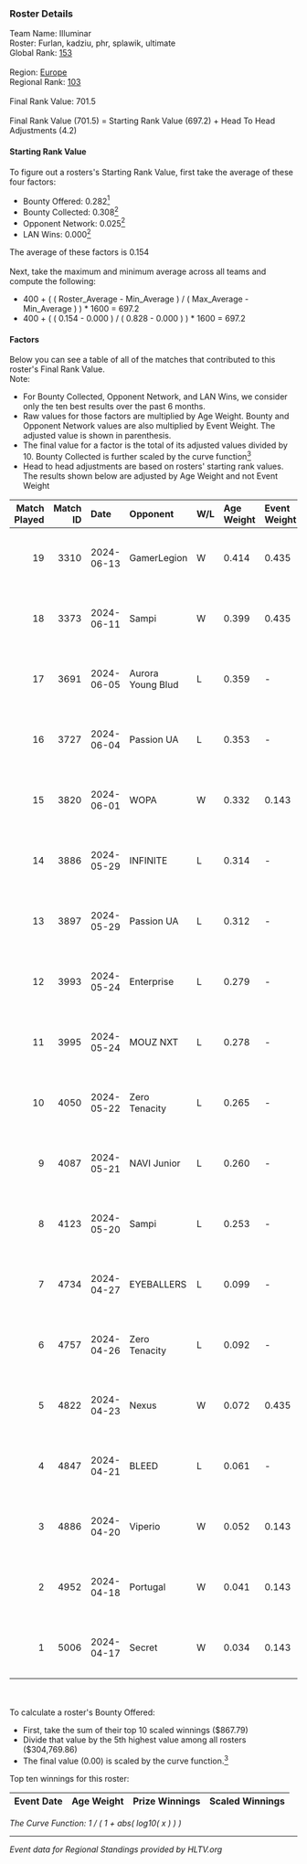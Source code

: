 ### Roster Details<br />
Team Name: Illuminar<br />
Roster: Furlan, kadziu, phr, splawik, ultimate<br />
Global Rank: [153](../../standings_global_2024_10_09.md)<br />
<br />
Region: [Europe]( ../../standings_europe_2024_10_09.md)<br />
Regional Rank: [103]( ../../standings_europe_2024_10_09.md)<br />
<br />
Final Rank Value:  701.5<br />
<br />
Final Rank Value (701.5) = Starting Rank Value (697.2) + Head To Head Adjustments (4.2)<br />

#### Starting Rank Value<br />
To figure out a rosters's Starting Rank Value, first take the average of these four factors:<br />
- Bounty Offered: 0.282[<sup>1</sup>](#table2)
- Bounty Collected: 0.308[<sup>2</sup>](#table1)
- Opponent Network: 0.025[<sup>2</sup>](#table1)
- LAN Wins: 0.000[<sup>2</sup>](#table1)

The average of these factors is 0.154<br />
<br />
Next, take the maximum and minimum average across all teams and compute the following:<br />
- 400 + ( ( Roster_Average - Min_Average ) / ( Max_Average - Min_Average ) ) * 1600 = 697.2
- 400 + ( ( 0.154 - 0.000 ) / ( 0.828 - 0.000 ) ) * 1600 = 697.2


#### Factors<br />
Below you can see a table of all of the matches that contributed to this roster's Final Rank Value.<br />
Note:<br />

- For Bounty Collected, Opponent Network, and LAN Wins, we consider only the ten best results over the past 6 months.
- Raw values for those factors are multiplied by Age Weight. Bounty and Opponent Network values are also multiplied by Event Weight. The adjusted value is shown in parenthesis.
- The final value for a factor is the total of its adjusted values divided by 10. Bounty Collected is further scaled by the curve function[<sup>3</sup>](#curveFunction)
- Head to head adjustments are based on rosters' starting rank values. The results shown below are adjusted by Age Weight and not Event Weight
<span id="table1"></span><br />


| Match Played | Match ID | Date       | Opponent          | W/L | Age Weight | Event Weight | Bounty Collected | Opponent Network | LAN Wins  | H2H Adj. | Roster                                  |
| -: | -: | :- | :- | :- | :- | :- | :- | :- | :- | -: | :- |
|           19 |     3310 | 2024-06-13 | GamerLegion       | W   | 0.414      | 0.435        | 0.264 (0.047)    | 0.621 (0.112)    | 0 (0.000) |    11.94 | Furlan, kadziu, phr, splawik, ultimate  |
|           18 |     3373 | 2024-06-11 | Sampi             | W   | 0.399      | 0.435        | 0.049 (0.008)    | 0.716 (0.124)    | 0 (0.000) |    10.54 | Furlan, kadziu, phr, splawik, ultimate  |
|           17 |     3691 | 2024-06-05 | Aurora Young Blud | L   | 0.359      | -            | -                | -                | -         |    -2.95 | ANeraX, b1elany, Furlan, phr, ultimate  |
|           16 |     3727 | 2024-06-04 | Passion UA        | L   | 0.353      | -            | -                | -                | -         |    -1.09 | ANeraX, b1elany, Furlan, phr, ultimate  |
|           15 |     3820 | 2024-06-01 | WOPA              | W   | 0.332      | 0.143        | 0.000 (0.000)    | 0.070 (0.003)    | 0 (0.000) |     4.38 | ANeraX, b1elany, phr, splawik, ultimate |
|           14 |     3886 | 2024-05-29 | INFINITE          | L   | 0.314      | -            | -                | -                | -         |    -7.09 | ANeraX, b1elany, Furlan, phr, ultimate  |
|           13 |     3897 | 2024-05-29 | Passion UA        | L   | 0.312      | -            | -                | -                | -         |    -1.02 | ANeraX, b1elany, Furlan, phr, ultimate  |
|           12 |     3993 | 2024-05-24 | Enterprise        | L   | 0.279      | -            | -                | -                | -         |    -4.31 | ANeraX, b1elany, Furlan, phr, ultimate  |
|           11 |     3995 | 2024-05-24 | MOUZ NXT          | L   | 0.278      | -            | -                | -                | -         |    -1.98 | ANeraX, b1elany, Furlan, phr, ultimate  |
|           10 |     4050 | 2024-05-22 | Zero Tenacity     | L   | 0.265      | -            | -                | -                | -         |    -0.98 | ANeraX, b1elany, Furlan, phr, ultimate  |
|            9 |     4087 | 2024-05-21 | NAVI Junior       | L   | 0.260      | -            | -                | -                | -         |    -1.87 | ANeraX, b1elany, Furlan, phr, ultimate  |
|            8 |     4123 | 2024-05-20 | Sampi             | L   | 0.253      | -            | -                | -                | -         |    -1.23 | ANeraX, b1elany, Furlan, phr, ultimate  |
|            7 |     4734 | 2024-04-27 | EYEBALLERS        | L   | 0.099      | -            | -                | -                | -         |    -1.37 | ANeraX, Furlan, keis, phr, ultimate     |
|            6 |     4757 | 2024-04-26 | Zero Tenacity     | L   | 0.092      | -            | -                | -                | -         |    -0.38 | ANeraX, Furlan, keis, phr, ultimate     |
|            5 |     4822 | 2024-04-23 | Nexus             | W   | 0.072      | 0.435        | 0.006 (0.000)    | 0.477 (0.015)    | 0 (0.000) |     1.43 | ANeraX, Furlan, keis, phr, ultimate     |
|            4 |     4847 | 2024-04-21 | BLEED             | L   | 0.061      | -            | -                | -                | -         |    -0.86 | ANeraX, Furlan, keis, phr, ultimate     |
|            3 |     4886 | 2024-04-20 | Viperio           | W   | 0.052      | 0.143        | 0.000 (0.000)    | 0.000 (0.000)    | 0 (0.000) |     0.41 | ANeraX, Furlan, keis, phr, ultimate     |
|            2 |     4952 | 2024-04-18 | Portugal          | W   | 0.041      | 0.143        | 0.000 (0.000)    | 0.032 (0.000)    | 0 (0.000) |     0.47 | ANeraX, Furlan, keis, phr, ultimate     |
|            1 |     5006 | 2024-04-17 | Secret            | W   | 0.034      | 0.143        | 0.000 (0.000)    | 0.002 (0.000)    | 0 (0.000) |     0.23 | ANeraX, Furlan, keis, phr, ultimate     |

<br />
<span id="table2"></span><br />
To calculate a roster's Bounty Offered:<br />

- First, take the sum of their top 10 scaled winnings ($867.79)
- Divide that value by the 5th highest value among all rosters ($304,769.86)
- The final value (0.00) is scaled by the curve function.[<sup>3</sup>](#curveFunction)

Top ten winnings for this roster:<br />

| Event Date | Age Weight | Prize Winnings | Scaled Winnings |
| :- | -: | :- | :- |


<span id="curveFunction"></span>_The Curve Function: 1 / ( 1 + abs( log10( x ) ) )_<br />

---
_Event data for Regional Standings provided by HLTV.org_<br />
